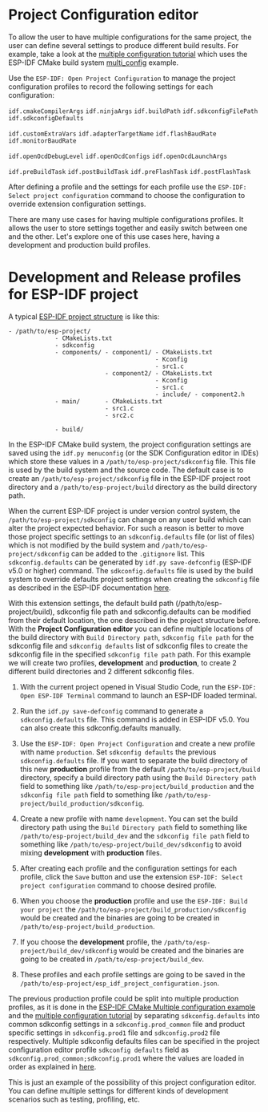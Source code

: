 # Project Configuration editor

To allow the user to have multiple configurations for the same project, the user can define several settings to produce different build results. For example, take a look at the [multiple configuration tutorial](./tutorial/multiple_config.md) which uses the ESP-IDF CMake build system [multi_config](https://github.com/espressif/esp-idf/tree/master/examples/build_system/cmake/multi_config) example.

Use the `ESP-IDF: Open Project Configuration` to manage the project configuration profiles to record the following settings for each configuration:

`idf.cmakeCompilerArgs`
`idf.ninjaArgs`
`idf.buildPath`
`idf.sdkconfigFilePath`
`idf.sdkconfigDefaults`

`idf.customExtraVars`
`idf.adapterTargetName`
`idf.flashBaudRate`
`idf.monitorBaudRate`

`idf.openOcdDebugLevel`
`idf.openOcdConfigs`
`idf.openOcdLaunchArgs`

`idf.preBuildTask`
`idf.postBuildTask`
`idf.preFlashTask`
`idf.postFlashTask`

After defining a profile and the settings for each profile use the `ESP-IDF: Select project configuration` command to choose the configuration to override extension configuration settings.

There are many use cases for having multiple configurations profiles. It allows the user to store settings together and easily switch between one and the other. Let's explore one of this use cases here, having a development and production build profiles.

# Development and Release profiles for ESP-IDF project

A typical [ESP-IDF project structure](https://docs.espressif.com/projects/esp-idf/en/latest/esp32/api-guides/build-system.html#example-project) is like this:

```
- /path/to/esp-project/
             - CMakeLists.txt
             - sdkconfig
             - components/ - component1/ - CMakeLists.txt
                                         - Kconfig
                                         - src1.c
                           - component2/ - CMakeLists.txt
                                         - Kconfig
                                         - src1.c
                                         - include/ - component2.h
             - main/       - CMakeLists.txt
                           - src1.c
                           - src2.c

             - build/
```

In the ESP-IDF CMake build system, the project configuration settings are saved using the `idf.py menuconfig` (or the SDK Configuration editor in IDEs) which store these values in a `/path/to/esp-project/sdkconfig` file. This file is used by the build system and the source code. The default case is to create an `/path/to/esp-project/sdkconfig` file in the ESP-IDF project root directory and a `/path/to/esp-project/build` directory as the build directory path.

When the current ESP-IDF project is under version control system, the `/path/to/esp-project/sdkconfig` can change on any user build which can alter the project expected behavior. For such a reason is better to move those project specific settings to an `sdkconfig.defaults` file (or list of files) which is not modified by the build system and `/path/to/esp-project/sdkconfig` can be added to the `.gitignore` list. This `sdkconfig.defaults` can be generated by `idf.py save-defconfig` (ESP-IDF v5.0 or higher) command. The `sdkconfig.defaults` file is used by the build system to override defaults project settings when creating the `sdkconfig` file as described in the ESP-IDF documentation [here](https://docs.espressif.com/projects/esp-idf/en/latest/esp32/api-guides/build-system.html#custom-sdkconfig-defaults).

With this extension settings, the default build path (/path/to/esp-project/build), sdkconfig file path and sdkconfig.defaults can be modified from their default location, the one described in the project structure before. With the **Project Configuration editor** you can define multiple locations of the build directory with `Build Directory path`, `sdkconfig file path` for the sdkconfig file and `sdkconfig defaults` list of sdkconfig files to create the sdkconfig file in the specified `sdkconfig file path` path. For this example we will create two profiles, **development** and **production**, to create 2 different build directories and 2 different sdkconfig files.

1. With the current project opened in Visual Studio Code, run the `ESP-IDF: Open ESP-IDF Terminal` command to launch an ESP-IDF loaded terminal.

2. Run the `idf.py save-defconfig` command to generate a `sdkconfig.defaults` file. This command is added in ESP-IDF v5.0. You can also create this sdkconfig.defaults manually.

3. Use the `ESP-IDF: Open Project Configuration` and create a new profile with name `production`. Set `sdkconfig defaults` the previous `sdkconfig.defaults` file. If you want to separate the build directory of this new **production** profile from the default `/path/to/esp-project/build` directory, specify a build directory path using the `Build Directory path` field to something like `/path/to/esp-project/build_production` and the `sdkconfig file path` field to something like `/path/to/esp-project/build_production/sdkconfig`.

4. Create a new profile with name `development`. You can set the build directory path using the `Build Directory path` field to something like `/path/to/esp-project/build_dev` and the `sdkconfig file path` field to something like `/path/to/esp-project/build_dev/sdkconfig` to avoid mixing **development** with **production** files.

5. After creating each profile and the configuration settings for each profile, click the `Save` button and use the extension `ESP-IDF: Select project configuration` command to choose desired profile.

6. When you choose the **production** profile and use the `ESP-IDF: Build your project` the `/path/to/esp-project/build_production/sdkconfig` would be created and the binaries are going to be created in `/path/to/esp-project/build_production`.

7. If you choose the **development** profile, the `/path/to/esp-project/build_dev/sdkconfig` would be created and the binaries are going to be created in `/path/to/esp-project/build_dev`.

8. These profiles and each profile settings are going to be saved in the `/path/to/esp-project/esp_idf_project_configuration.json`.

The previous production profile could be split into multiple production profiles, as it is done in the [ESP-IDF CMake Multiple configuration example](https://github.com/espressif/esp-idf/tree/master/examples/build_system/cmake/multi_config) and the [multiple configuration tutorial](./multiple_config.md) by separating `sdkconfig.defaults` into common sdkconfig settings in a `sdkconfig.prod_common` file and product specific settings in `sdkconfig.prod1` file and `sdkconfig.prod2` file respectively. Multiple sdkconfig defaults files can be specified in the project configuration editor profile `sdkconfig defaults` field as `sdkconfig.prod_common;sdkconfig.prod1` where the values are loaded in order as explained in [here](https://docs.espressif.com/projects/esp-idf/en/latest/esp32/api-guides/build-system.html?highlight=sdkconfig%20defaults#custom-sdkconfig-defaults).

This is just an example of the possibility of this project configuration editor. You can define multiple settings for different kinds of development scenarios such as testing, profiling, etc.
